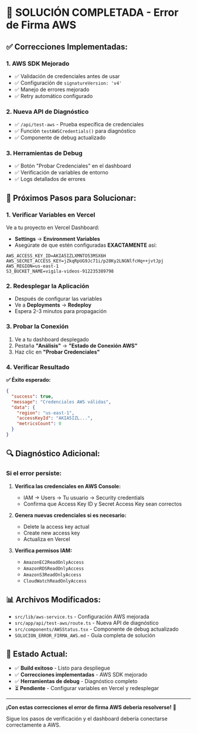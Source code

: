 # 🔧 SOLUCIÓN COMPLETADA - Error de Firma AWS

## ✅ **Correcciones Implementadas:**

### 1. **AWS SDK Mejorado**
- ✅ Validación de credenciales antes de usar
- ✅ Configuración de `signatureVersion: 'v4'`
- ✅ Manejo de errores mejorado
- ✅ Retry automático configurado

### 2. **Nueva API de Diagnóstico**
- ✅ `/api/test-aws` - Prueba específica de credenciales
- ✅ Función `testAWSCredentials()` para diagnóstico
- ✅ Componente de debug actualizado

### 3. **Herramientas de Debug**
- ✅ Botón "Probar Credenciales" en el dashboard
- ✅ Verificación de variables de entorno
- ✅ Logs detallados de errores

## 🚀 **Próximos Pasos para Solucionar:**

### **1. Verificar Variables en Vercel**
Ve a tu proyecto en Vercel Dashboard:
- **Settings** → **Environment Variables**
- Asegúrate de que estén configuradas **EXACTAMENTE** así:

```env
AWS_ACCESS_KEY_ID=AKIA5IZLXMNTO53MSX6H
AWS_SECRET_ACCESS_KEY=jZkqRpUG9Jc71i/p28Ky2LNGNlfcHq++jvtJpj
AWS_REGION=us-east-1
S3_BUCKET_NAME=vigila-videos-912235389798
```

### **2. Redesplegar la Aplicación**
- Después de configurar las variables
- Ve a **Deployments** → **Redeploy**
- Espera 2-3 minutos para propagación

### **3. Probar la Conexión**
1. Ve a tu dashboard desplegado
2. Pestaña **"Análisis"** → **"Estado de Conexión AWS"**
3. Haz clic en **"Probar Credenciales"**

### **4. Verificar Resultado**
**✅ Éxito esperado:**
```json
{
  "success": true,
  "message": "Credenciales AWS válidas",
  "data": {
    "region": "us-east-1",
    "accessKeyId": "AKIA5IZL...",
    "metricsCount": 0
  }
}
```

## 🔍 **Diagnóstico Adicional:**

### **Si el error persiste:**

1. **Verifica las credenciales en AWS Console:**
   - IAM → Users → Tu usuario → Security credentials
   - Confirma que Access Key ID y Secret Access Key sean correctos

2. **Genera nuevas credenciales si es necesario:**
   - Delete la access key actual
   - Create new access key
   - Actualiza en Vercel

3. **Verifica permisos IAM:**
   - `AmazonEC2ReadOnlyAccess`
   - `AmazonRDSReadOnlyAccess`
   - `AmazonS3ReadOnlyAccess`
   - `CloudWatchReadOnlyAccess`

## 📊 **Archivos Modificados:**

- `src/lib/aws-service.ts` - Configuración AWS mejorada
- `src/app/api/test-aws/route.ts` - Nueva API de diagnóstico
- `src/components/AWSStatus.tsx` - Componente de debug actualizado
- `SOLUCION_ERROR_FIRMA_AWS.md` - Guía completa de solución

## 🎯 **Estado Actual:**

- ✅ **Build exitoso** - Listo para despliegue
- ✅ **Correcciones implementadas** - AWS SDK mejorado
- ✅ **Herramientas de debug** - Diagnóstico completo
- ⏳ **Pendiente** - Configurar variables en Vercel y redesplegar

---

**¡Con estas correcciones el error de firma AWS debería resolverse!** 🎉

Sigue los pasos de verificación y el dashboard debería conectarse correctamente a AWS.

